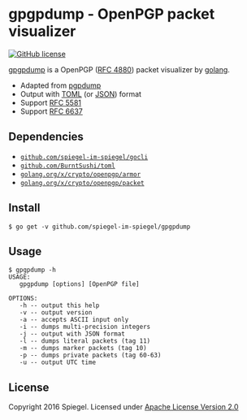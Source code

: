 # gpgpdump - OpenPGP packet visualizer

[![GitHub license](https://img.shields.io/badge/license-Apache%202-blue.svg)](https://raw.githubusercontent.com/spiegel-im-spiegel/gpgpdump/master/LICENSE)

[gpgpdump](https://github.com/spiegel-im-spiegel/gpgpdump) is a OpenPGP ([RFC 4880](https://tools.ietf.org/html/rfc4880)) packet visualizer by [golang](https://golang.org/).

- Adapted from [pgpdump](https://github.com/kazu-yamamoto/pgpdump)
- Output with [TOML](https://github.com/toml-lang/toml) (or [JSON](https://tools.ietf.org/html/rfc7159)) format
- Support [RFC 5581](http://tools.ietf.org/html/rfc5581)
- Support [RFC 6637](http://tools.ietf.org/html/rfc6637)

## Dependencies

- [`github.com/spiegel-im-spiegel/gocli`](https://github.com/spiegel-im-spiegel/gocli)
- [`github.com/BurntSushi/toml`](https://github.com/BurntSushi/toml)
- [`golang.org/x/crypto/openpgp/armor`](https://godoc.org/golang.org/x/crypto/openpgp/armor)
- [`golang.org/x/crypto/openpgp/packet`](https://godoc.org/golang.org/x/crypto/openpgp/packet)

## Install

```
$ go get -v github.com/spiegel-im-spiegel/gpgpdump
```

## Usage

```
$ gpgpdump -h
USAGE:
   gpgpdump [options] [OpenPGP file]

OPTIONS:
   -h -- output this help
   -v -- output version
   -a -- accepts ASCII input only
   -i -- dumps multi-precision integers
   -j -- output with JSON format
   -l -- dumps literal packets (tag 11)
   -m -- dumps marker packets (tag 10)
   -p -- dumps private packets (tag 60-63)
   -u -- output UTC time
```

## License

Copyright 2016 Spiegel.
Licensed under [Apache License Version 2.0](http://www.apache.org/licenses/LICENSE-2.0)
